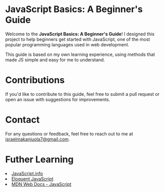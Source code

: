 # JavaScript Basics: A Beginner's Guide

Welcome to the **JavaScript Basics: A Beginner's Guide**! I designed this project to help beginners get 
started with JavaScript, one of the most popular programming languages used in web development.

This guide is based on my own learning experience, using methods that made JS simple and easy for me to understand.


# Contributions
If you'd like to contribute to this guide, feel free to submit a pull request or open an issue with 
suggestions for improvements.

# Contact
For any questions or feedback, feel free to reach out to me at israelmakanjuola7@gmail.com.

# Futher Learning #

<a href="https://javascript.info/"><li> JavaScript.info </li></a>
<a href="https://eloquentjavascript.net/"><li> Eloquent JavaScript </li></a>
<a href="https://developer.mozilla.org/en-US/docs/Web/JavaScript"><li> MDN Web Docs - JavaScript </li></a>
